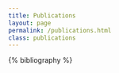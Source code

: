 ```yaml
---
title: Publications 
layout: page 
permalink: /publications.html
class: publications
---
```


{% bibliography %}

